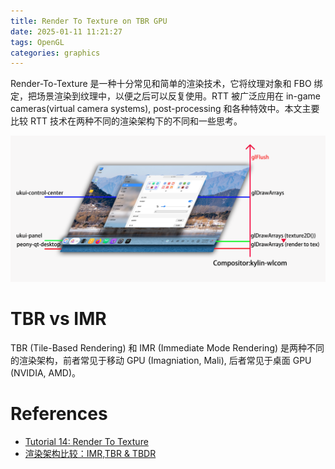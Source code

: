 ```yaml
---
title: Render To Texture on TBR GPU
date: 2025-01-11 11:21:27
tags: OpenGL
categories: graphics
---
```


Render-To-Texture 是一种十分常见和简单的渲染技术，它将纹理对象和 FBO 绑定，把场景渲染到纹理中，以便之后可以反复使用。RTT 被广泛应用在 in-game cameras(virtual camera systems), post-processing 和各种特效中。本文主要比较 RTT 技术在两种不同的渲染架构下的不同和一些思考。

![rtt-on-tbr](/images/rtt/rtt-on-tbr.png)

<!--more-->

# TBR vs IMR

TBR (Tile-Based Rendering) 和 IMR (Immediate Mode Rendering) 是两种不同的渲染架构，前者常见于移动 GPU (Imagniation, Mali), 后者常见于桌面 GPU (NVIDIA, AMD)。

# References

- [Tutorial 14: Render To Texture](https://www.opengl-tutorial.org/intermediate-tutorials/tutorial-14-render-to-texture/)
- [渲染架构比较：IMR,TBR & TBDR](https://zhuanlan.zhihu.com/p/390625258)

